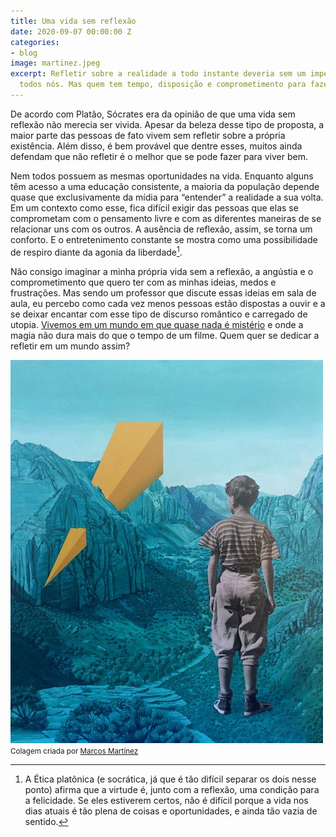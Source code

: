 ```yaml
---
title: Uma vida sem reflexão
date: 2020-09-07 00:00:00 Z
categories:
- blog
image: martinez.jpeg
excerpt: Refletir sobre a realidade a todo instante deveria sem um imperativo para
  todos nós. Mas quem tem tempo, disposição e comprometimento para fazer isso?
---
```


De acordo com Platão, Sócrates era da opinião de que uma vida sem reflexão não merecia ser vivida. Apesar da beleza desse tipo de proposta, a maior parte das pessoas de fato vivem sem refletir sobre a própria existência. Além disso, é bem provável que dentre esses, muitos ainda defendam que não refletir é o melhor que se pode fazer para viver bem.

Nem todos possuem as mesmas oportunidades na vida. Enquanto alguns têm acesso a uma educação consistente, a maioria da população depende quase que exclusivamente da mídia para “entender” a realidade a sua volta. Em um contexto como esse, fica difícil exigir das pessoas que elas se comprometam com o pensamento livre e com as diferentes maneiras de se relacionar uns com os outros. A ausência de reflexão, assim, se torna um conforto. E o entretenimento constante se mostra como uma possibilidade de respiro diante da agonia da liberdade[^1].

Não consigo imaginar a minha própria vida sem a reflexão, a angústia e o comprometimento que quero ter com as minhas ideias, medos e frustrações. Mas sendo um professor que discute essas ideias em sala de aula, eu percebo como cada vez menos pessoas estão dispostas a ouvir e a se deixar encantar com esse tipo de discurso romântico e carregado de utopia. [Vivemos em um mundo em que quase nada é mistério](https://marcosramon.net/socrates-e-as-redes-sociais) e onde a magia não dura mais do que o tempo de um filme. Quem quer se dedicar a refletir em um mundo assim?

<img src="/assets/images/martinez.jpeg">
<small>Colagem criada por <a href="http://marcosmtez.com/">Marcos Martínez</a></small>

[^1]: A Ética platônica (e socrática, já que é tão difícil separar os dois nesse ponto) afirma que a virtude é, junto com a reflexão, uma condição para a felicidade. Se eles estiverem certos, não é difícil porque a vida nos dias atuais é tão plena de coisas e oportunidades, e ainda tão vazia de sentido.
